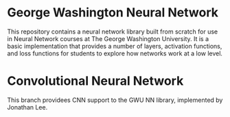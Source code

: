 # George Washington Neural Network
This repository contains a neural network library built from scratch for use in Neural Network courses at
The George Washington University. It is a basic implementation that provides a number of layers, activation
functions, and loss functions for students to explore how networks work at a low level. 

# Convolutional Neural Network
This branch providees CNN support to the GWU NN library, implemented by Jonathan Lee.